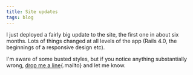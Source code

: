 ```yaml
---
title: Site updates
tags: blog
---
```


I just deployed a fairly big update to the site, the first one in about six months. Lots of things changed at all levels of the app (Rails 4.0, the beginnings of a responsive design etc).

I'm aware of some busted styles, but if you notice anything substantially wrong, [drop me a line](mailto:example@example.com){.mailto} and let me know.
